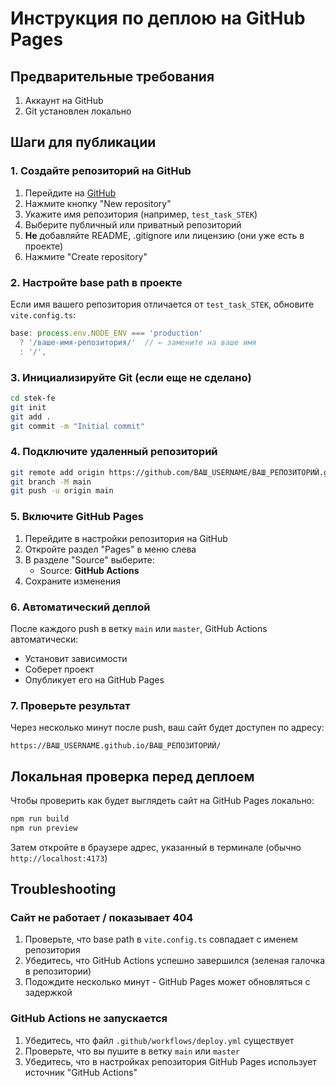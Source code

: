 # Инструкция по деплою на GitHub Pages

## Предварительные требования

1. Аккаунт на GitHub
2. Git установлен локально

## Шаги для публикации

### 1. Создайте репозиторий на GitHub

1. Перейдите на [GitHub](https://github.com)
2. Нажмите кнопку "New repository"
3. Укажите имя репозитория (например, `test_task_STEK`)
4. Выберите публичный или приватный репозиторий
5. **Не** добавляйте README, .gitignore или лицензию (они уже есть в проекте)
6. Нажмите "Create repository"

### 2. Настройте base path в проекте

Если имя вашего репозитория отличается от `test_task_STEK`, обновите `vite.config.ts`:

```typescript
base: process.env.NODE_ENV === 'production' 
  ? '/ваше-имя-репозитория/'  // ← замените на ваше имя
  : '/',
```

### 3. Инициализируйте Git (если еще не сделано)

```bash
cd stek-fe
git init
git add .
git commit -m "Initial commit"
```

### 4. Подключите удаленный репозиторий

```bash
git remote add origin https://github.com/ВАШ_USERNAME/ВАШ_РЕПОЗИТОРИЙ.git
git branch -M main
git push -u origin main
```

### 5. Включите GitHub Pages

1. Перейдите в настройки репозитория на GitHub
2. Откройте раздел "Pages" в меню слева
3. В разделе "Source" выберите:
   - Source: **GitHub Actions**
4. Сохраните изменения

### 6. Автоматический деплой

После каждого push в ветку `main` или `master`, GitHub Actions автоматически:
- Установит зависимости
- Соберет проект
- Опубликует его на GitHub Pages

### 7. Проверьте результат

Через несколько минут после push, ваш сайт будет доступен по адресу:
```
https://ВАШ_USERNAME.github.io/ВАШ_РЕПОЗИТОРИЙ/
```

## Локальная проверка перед деплоем

Чтобы проверить как будет выглядеть сайт на GitHub Pages локально:

```bash
npm run build
npm run preview
```

Затем откройте в браузере адрес, указанный в терминале (обычно `http://localhost:4173`)

## Troubleshooting

### Сайт не работает / показывает 404

1. Проверьте, что base path в `vite.config.ts` совпадает с именем репозитория
2. Убедитесь, что GitHub Actions успешно завершился (зеленая галочка в репозитории)
3. Подождите несколько минут - GitHub Pages может обновляться с задержкой

### GitHub Actions не запускается

1. Убедитесь, что файл `.github/workflows/deploy.yml` существует
2. Проверьте, что вы пушите в ветку `main` или `master`
3. Убедитесь, что в настройках репозитория GitHub Pages использует источник "GitHub Actions"

